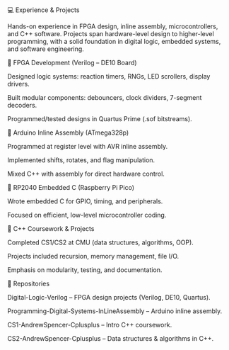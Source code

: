 💻 Experience & Projects

Hands-on experience in FPGA design, inline assembly, microcontrollers, and C++ software. Projects span hardware-level design to higher-level programming, with a solid foundation in digital logic, embedded systems, and software engineering.

🔹 FPGA Development (Verilog – DE10 Board)

Designed logic systems: reaction timers, RNGs, LED scrollers, display drivers.

Built modular components: debouncers, clock dividers, 7-segment decoders.

Programmed/tested designs in Quartus Prime (.sof bitstreams).

🔹 Arduino Inline Assembly (ATmega328p)

Programmed at register level with AVR inline assembly.

Implemented shifts, rotates, and flag manipulation.

Mixed C++ with assembly for direct hardware control.

🔹 RP2040 Embedded C (Raspberry Pi Pico)

Wrote embedded C for GPIO, timing, and peripherals.

Focused on efficient, low-level microcontroller coding.

🔹 C++ Coursework & Projects

Completed CS1/CS2 at CMU (data structures, algorithms, OOP).

Projects included recursion, memory management, file I/O.

Emphasis on modularity, testing, and documentation.

📂 Repositories

Digital-Logic-Verilog
 – FPGA design projects (Verilog, DE10, Quartus).

Programming-Digital-Systems-InLineAssembly
 – Arduino inline assembly.

CS1-AndrewSpencer-Cplusplus
 – Intro C++ coursework.

CS2-AndrewSpencer-Cplusplus
 – Data structures & algorithms in C++.
